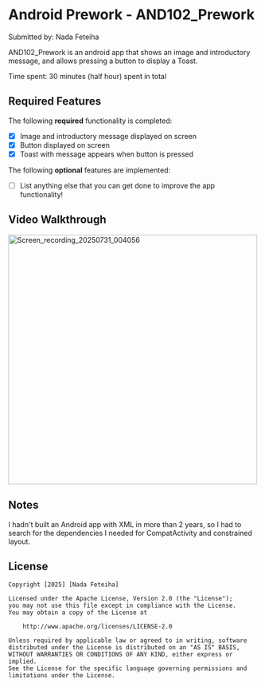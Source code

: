 # Android Prework - AND102_Prework

Submitted by: Nada Feteiha

AND102_Prework is an android app that shows an image and introductory message, and allows pressing a button to display a Toast. 

Time spent: 30 minutes (half hour) spent in total

## Required Features

The following **required** functionality is completed:

* [X] Image and introductory message displayed on screen
* [X] Button displayed on screen
* [X] Toast with message appears when button is pressed 

The following **optional** features are implemented:

* [ ] List anything else that you can get done to improve the app functionality!

## Video Walkthrough


<img src="https://github.com/user-attachments/assets/2a3cf2bc-7dc6-4cae-bc9d-ed5951ab0ca7" alt="Screen_recording_20250731_004056" width="500" height="auto" />


## Notes

I hadn't built an Android app with XML in more than 2 years, so I had to search for the dependencies I needed for CompatActivity and constrained layout. 

## License

    Copyright [2025] [Nada Feteiha]

    Licensed under the Apache License, Version 2.0 (the "License");
    you may not use this file except in compliance with the License.
    You may obtain a copy of the License at

        http://www.apache.org/licenses/LICENSE-2.0

    Unless required by applicable law or agreed to in writing, software
    distributed under the License is distributed on an "AS IS" BASIS,
    WITHOUT WARRANTIES OR CONDITIONS OF ANY KIND, either express or implied.
    See the License for the specific language governing permissions and
    limitations under the License.
